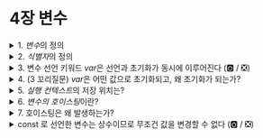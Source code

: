 # 4장 변수

<details>
<summary>1. <i>변수</i>의 정의</summary>

```
변수(variable)란 값을 저장하기 위해 할당된 메모리 공간
```
</details>

<details>
   
<summary>2. <i>식별자</i>의 정의</summary>

```
식별자(identifier)란 변수를 구분하기 위해 붙인 이름
```
</details>

<details>
<summary>3. 변수 선언 키워드 <i>var</i>은 선언과 초기화가 동시에 이루어진다 (🅾️ / ❎)</summary>

```
🅾️
var 키워드로 선언된 변수는 자바스크립트 엔진에 의해서 선언과 동시에 암묵적으로 undefined값으로 초기화됩니다. 
```
</details>

<details>
<summary>4. (3 꼬리질문) <i>var</i>은 어떤 값으로 초기화되고, 왜 초기화가 되는가?</summary>

```
var은 선언 시에 암묵적으로 undefined라는 값으로 할당된다. 
이는 애플리케이션이 이전에 해당 변수로 선언했던 값인 쓰레기 값을 참조하는 에러를 막기 위해서입니다.
이는 자바스크립트가 이전에 가비지 컬렉트하던 방식과 밀접합니다. 자바스크립트에서는 메모리를 회수하기 위해 가비지 컬렉터는 더 이상 참조되지 않는 변수에 할당되었던 메모리를 해제합니다. 이때 자바스크립트는 reference count를 체크해서 이 값이 0이 되었을 경우 메모리를 해제하지만, 체크에 오류가 발생하면 메모리 누수가 발생했습니다. 이러한 reference count 체크 오류를 방지하기 위해 변수 선언 시 undefined으로 초기화하여, 전에 해제를 실패했을 경우에도 쓰레기값을 참조하지 않도록 했습니다.
// 💖💖💖💖💖 현재 자바스크립트엔진에서 쓰는 gc 알고리즘 mark-and-sweep 내용 추가하기 💖💖💖💖💖

```
</details>

<details>
<summary>5. <i>실행 컨텍스트</i>의 저장 위치는?</summary>

```
실행 컨텍스트는 스택에 저장됩니다. 
```
</details>

<details>
<summary>6. <i>변수의 호이스팅</i>이란?</summary>

```
호이스팅은 함수 전체 혹은 변수의 선언부가 코드 최상단으로 끌어올려지는 것과 같은 효과가 발생하는 것입니다.
변수의 호이스팅은 선언부만 끌어올려지기 때문에, 선언과 동시에 암묵적으로 undefined값으로 초기화된 var 변술에 접근하면 undefined 값이, 초기화 이후에만 접근한 let과 const 로 선언된 변수는 TDZ(temporary-dead-zone)에 빠지게 되어 reference error가 발생합니다. 
```
</details>

<details>
<summary>7. 호이스팅은 왜 발생하는가?</summary>

```
호이스팅이 발생하는 이유는 소스코드의 평가가 코드를 순서대로 한줄씩 읽어가는 런타임에 발생하기 이전에 이뤄지기 떄문입니다. 자바스크립트 엔진은 코드를 한줄씩 실행하기 전, 코드를 실행하기 위해 필요한 변수와 함수의 선언이 선언위치와 무관하게 제일 먼저 실행됩니다. 
```
</details>

<details>
<summary>const 로 선언한 변수는 상수이므로 무조건 값을 변경할 수 없다 (🅾️ / ❎) </summary>

```
❎
const로 선언한 변수가 상수라고 하는 이유는, 할당을 초기화 시에 한번만 할 수 있기 때문입니다.
값을 변경할 수 있음의 유무는 'immutable/mutable value'과 관련이 있습니다.
즉, 원시 타입/ 참조타입이냐 값의 타입에 따라서 변경 가능성을 다룰 수 있는 것이고, const가 상수라는 것은 재할당 가능 여부에 관한 것입니다.
예를 들면, 

const arr = [1,2,3];
arr.push('a');

위의 경우, arr의 배열은 초기화 시에 [1,2,3]에서 [1,2,3,'a'] 가 되어, 값이 변경되었습니다.
이는 배열이 mutable 데이터 타입이기 때문입니다. 하지만 변수 arr가 초기화 시에 가리키고 있는 메모리 공간 주소는 변하지 않았습니다.

반면, 아래와 같이 const로 선언한 변수를 다른 값으로 재할당하려는 경우 에러가 발생합니다.
이는 아예 다른 메모리 공간을 arr가 참조하도록 변경하려했기 때문입니다.

const arr = [1,2,3];
arr = [1,2,3];
```
</details>

